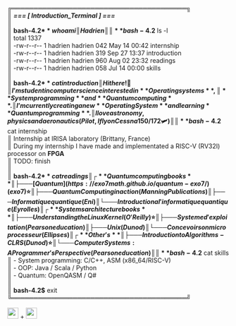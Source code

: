 
╔════════════════════════════════════════╗  
║ ***=== [ Introduction_Terminal ] ===***  
║  
║ **bash-4.2$** whoami  
║ Hadrien  
║  
║ **bash-4.2$** ls -l  
║ total 1337  
║ -rw-r--r-- 1 hadrien hadrien 042 May 14 00:42 internship  
║ -rw-r--r-- 1 hadrien hadrien 319 Sep 27 13:37 introduction  
║ -rw-r--r-- 1 hadrien hadrien 960 Aug 02 23:32 readings  
║ -rw-r--r-- 1 hadrien hadrien 058 Jul 14 00:00 skills   
║  
║ **bash-4.2$** cat introduction  
║ Hi there ! 👋  
║ I’m student in computer science interested in **Operating systems**,  
║ **System programming** and **Quantum computing**.  
║ I’m currently creating a new **Operating System** and learning **Quantum programming**.  
║ I love astronomy, physics and aeronautics (Pilot, I fly on Cessna 150/172 🛩️)  
║  
║ **bash-4.2$** cat internship  
║ Internship at IRISA laboratory (Brittany, France)  
║ During my internship I have made and implementated a RISC-V (RV32I) processor on **FPGA**  
║ TODO: finish  
║  
║ **bash-4.2$** cat readings  
║ ┌ **Quantum computing books**  
║ ├─── [Quantum](https://exo7math.github.io/quantum-exo7/) (exo7) ⭐   
║ ├─── Quantum Computing in action  (Manning Publications)  
║ ├─── Informatique quantique       (Eni)  
║ └─── Introduction a l'informatique quantique (Eyrolles)   
║ ┌ **Systems architecture books**  
║ ├─── Understanding the Linux Kernel (O'Reilly) ⭐  
║ ├─── Systeme d'exploitation (Pearson education)  
║ ├─── Unix (Dunod)  
║ └─── Concevoir son microprocesseur (Ellipses)  
║ ┌ **Other's**  
║ ├─── Introduction to Algorithms - CLRS (Dunod) ⭐  
║ └─── Computer Systems: A Programmer's Perspective (Pearson education)  
║  
║ **bash-4.2$** cat skills  
║ - System programming: C/C++, ASM (x86_64/RISC-V)  
║ - OOP: Java / Scala / Python  
║ - Quantum: OpenQASM / Q#  
║  
║ **bash-4.2$** exit  
╚════════════════════════════════════════╝  

<img height="25" src="https://user-images.githubusercontent.com/25181517/192108889-232b3431-a585-4b36-a62d-9078bd3641d9.png"> + <img height="25" src="https://user-images.githubusercontent.com/25181517/186884156-e63da389-f3e1-4dca-a6c1-d76e886ba22a.png">
